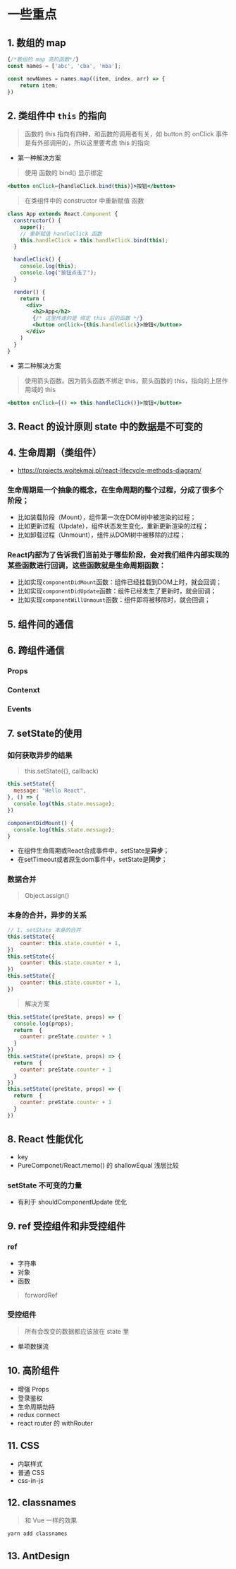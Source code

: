 # 一些重点
## 1. 数组的 map
```jsx
{/*数组的 map 高阶函数*/}
const names = ['abc', 'cba', 'mba'];

const newNames = names.map((item, index, arr) => {
    return item;
})
```
## 2. 类组件中 `this` 的指向
> 函数的 this 指向有四种，和函数的调用者有关，如 button 的 onClick 事件是有外部调用的，所以这里要考虑 this 的指向
- 第一种解决方案
> 使用 函数的 bind() 显示绑定
```jsx
<button onClick={handleClick.bind(this)}>按钮</button>
```
> 在类组件中的 constructor 中重新赋值 函数
```jsx
class App extends React.Component {
  constructor() {
    super();
    // 重新赋值 handleClick 函数
    this.handleClick = this.handleClick.bind(this);
  }

  handleClick() {
    console.log(this);
    console.log("按钮点击了");
  }

  render() {
    return (
      <div>
        <h2>App</h2>
        {/* 这里传递的是 绑定 this 后的函数 */}
        <button onClick={this.handleClick}>按钮</button>
      </div>
    )
  }
}
```
- 第二种解决方案
> 使用箭头函数。因为箭头函数不绑定 this，箭头函数的 this，指向的上层作用域的 this
```jsx
<button onClick={() => this.handleClick()}>按钮</button>
```

## 3. React 的设计原则 state 中的数据是不可变的

## 4. 生命周期（类组件）

- https://projects.wojtekmaj.pl/react-lifecycle-methods-diagram/

### 生命周期是一个抽象的概念，在生命周期的整个过程，分成了很多个阶段；

- 比如装载阶段（Mount），组件第一次在DOM树中被渲染的过程；
- 比如更新过程（Update），组件状态发生变化，重新更新渲染的过程；
- 比如卸载过程（Unmount），组件从DOM树中被移除的过程；

### React内部为了告诉我们当前处于哪些阶段，会对我们组件内部实现的某些函数进行回调，这些函数就是生命周期函数：

- 比如实现`componentDidMount`函数：组件已经挂载到DOM上时，就会回调；
- 比如实现`componentDidUpdate`函数：组件已经发生了更新时，就会回调；
- 比如实现`componentWillUnmount`函数：组件即将被移除时，就会回调；

## 5. 组件间的通信

## 6. 跨组件通信

### Props

### Contenxt

### Events

## 7. setState的使用

### 如何获取异步的结果

> this.setState({}, callback)

```javascript
this.setState({
  message: "Hello React",
}, () => {
  console.log(this.state.message);
})
```

```javascript
componentDidMount() {
  console.log(this.state.message);
}
```

- 在组件生命周期或React合成事件中，setState是**异步**； 
- 在setTimeout或者原生dom事件中，setState是**同步**；

### 数据合并

> Object.assign()

### 本身的合并，异步的关系

```javascript
// 1. setState 本身的合并
this.setState({
    counter: this.state.counter + 1,
})
this.setState({
    counter: this.state.counter + 1,
})
this.setState({
    counter: this.state.counter + 1,
})
```

> 解决方案

```javascript
this.setState((preState, props) => {
  console.log(props);
  return  {
    counter: preState.counter + 1
  }
})
this.setState((preState, props) => {
  return  {
    counter: preState.counter + 1
  }
})
this.setState((preState, props) => {
  return  {
    counter: preState.counter + 1
  }
})
```

## 8. React 性能优化

- key
- PureComponet/React.memo() 的 shallowEqual 浅层比较

### setState 不可变的力量

- 有利于 shouldComponentUpdate 优化

## 9. ref 受控组件和非受控组件

### ref

- 字符串
- 对象
- 函数

> forwordRef

### 受控组件

> 所有会改变的数据都应该放在 state 里

- 单项数据流

## 10. 高阶组件

- 增强 Props
- 登录鉴权
- 生命周期劫持
- redux connect
- react router 的 withRouter

## 11. CSS

- 内联样式
- 普通 CSS
- css-in-js

## 12. classnames

> 和 Vue 一样的效果

```bash
yarn add classnames
```

## 13. AntDesign

